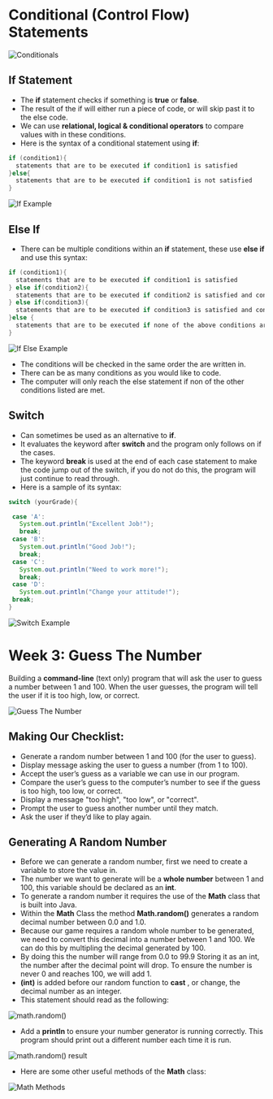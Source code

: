 # Conditional (Control Flow) Statements

![Conditionals](https://raw.githubusercontent.com/compagnb/IntroToObjectOrientedProgramming-Java/master/imgs/conditionals.png)

## If Statement
  * The **if** statement checks if something is **true** or **false**.
  * The result of the if will either run a piece of code, or will skip past it to the else code.
  * We can use **relational, logical & conditional operators** to compare values with in these conditions. 
  * Here is the syntax of a conditional statement using **if**:
  ```java
  if (condition1){
    statements that are to be executed if condition1 is satisfied
  }else{
    statements that are to be executed if condition1 is not satisfied
  } 
  ```
  
  ![If Example](https://raw.githubusercontent.com/compagnb/IntroToObjectOrientedProgramming-Java/master/imgs/if.jpg)
  
## Else If
  * There can be multiple conditions within an **if** statement, these use **else if** and use this syntax:
  ```java
  if (condition1){
    statements that are to be executed if condition1 is satisfied
  } else if(condition2){
    statements that are to be executed if condition2 is satisfied and condition1 is not satisfied
  } else if(condition3){
    statements that are to be executed if condition3 is satisfied and condition1 and condition2 are not satisfied
  }else {
    statements that are to be executed if none of the above conditions are true
  } 
  ```
  
  ![If Else Example](https://raw.githubusercontent.com/compagnb/IntroToObjectOrientedProgramming-Java/master/imgs/ifelseif.gif)
  * The conditions will be checked in the same order the are written in. 
  * There can be as many conditions as you would like to code. 
  * The computer will only reach the else statement if non of the other conditions listed are met. 
  
## Switch
  * Can sometimes be used as an alternative to **if**.
  * It evaluates the keyword after **switch** and the program only follows on if the cases.
  * The keyword **break** is used at the end of each case statement to make the code jump out of the switch, if you do not do this, the program will just continue to read through.
  * Here is a sample of its syntax:
  ```java
  switch (yourGrade){

   case 'A':
     System.out.println("Excellent Job!");
     break;
   case 'B':
     System.out.println("Good Job!");
     break;
   case 'C':
     System.out.println("Need to work more!");
     break;
   case 'D':
     System.out.println("Change your attitude!");
   break;
 }
 ```
 ![Switch Example](https://raw.githubusercontent.com/compagnb/IntroToObjectOrientedProgramming-Java/master/imgs/switch.gif)
 
 # Week 3: Guess The Number
Building a **command-line** (text only) program that will ask the user to guess a number between 1 and 100. When the user guesses, the program will tell the user if it is too high, low, or correct. 

![Guess The Number](https://raw.githubusercontent.com/compagnb/IntroToObjectOrientedProgramming-Java/master/imgs/guessnum.jpg)

## Making Our Checklist:
* Generate a random number between 1 and 100 (for the user to guess).
* Display message asking the user to guess a number (from 1 to 100).
* Accept the user’s guess as a variable we can use in our program.
* Compare the user’s guess to the computer’s number to see if the guess is too high, too low, or correct.
* Display a message "too high", "too low", or "correct".
* Prompt the user to guess another number until they match.
* Ask the user if they’d like to play again.


## Generating A Random Number
* Before we can generate a random number, first we need to create a variable to store the value in. 
* The number we want to generate will be a **whole number** between 1 and 100, this variable should be declared as an **int**.
* To generate a random number it requires the use of the **Math** class that is built into Java.
* Within the **Math** Class the method **Math.random()** generates a random decimal number between 0.0 and 1.0. 
* Because our game requires a random whole number to be generated, we need to convert this decimal into a number between 1 and 100. We can do this by multipling the decimal generated by 100.  
* By doing this the number will range from 0.0 to 99.9 Storing it as an int, the number after the decimal point will drop. To ensure the number is never 0 and reaches 100, we will add 1. 
* **(int)** is added before our random function to **cast** , or change, the decimal number as an integer. 
* This statement should read as the following:

![math.random()](https://openresty.org/download/image/mathRandom.png)

* Add a **println** to ensure your number generator is running correctly. This program should print out a different number each time it is run. 

![math.random() result](https://openresty.org/download/image/mathRandomResult.png)

* Here are some other useful methods of the **Math** class:

![Math Methods](https://openresty.org/download/image/mathMethods.jpg)

 
